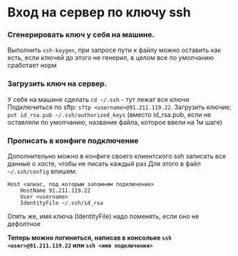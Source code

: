 # Вход на сервер по ключу ssh

### Сгенерировать ключ у себя на машине.

Выполнить `ssh-keygen`, при запросе пути к файлу можно оставить как есть,
если ключей до этого не генерил, в целом все по умолчанию сработает норм

### Загрузить ключ на сервер.

У себя на машине сделать `cd ~/.ssh` - тут лежат все ключи
Подключиться по sftp: `sftp <username>@91.211.119.22`.
Загрузить ключик: `put id_rsa.pub ~/.ssh/authorized_keys` (вместо id_rsa.pub, если не оставляли по умолчанию, название файла, которое ввели на 1м шаге)

### Прописать в конфиге подключение

Дополнительно можно в конфиге своего клиентского ssh записать все данные о хосте, чтобы не писать каждый раз
Для этого в файл `~/.ssh/config` впишем:

    Host <алиас, под которым запомним подключение>
        HostName 91.211.119.22
        User <username>
        IdentityFile ~/.ssh/id_rsa

Опять же, имя ключа (IdentityFile) надо поменять, если оно не дефолтное

**Теперь можно логиниться, написав в консольке `ssh <user>@91.211.119.22` или `ssh <имя подключения>`**
